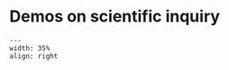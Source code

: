 # Demos on scientific inquiry

<div style="clear: both;">

```{figure} ../../figures/open.png
---
width: 35%
align: right
```

</div>


```{tableofcontents}
```